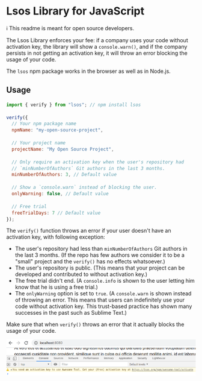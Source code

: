 # Lsos Library for JavaScript

:information_source: This readme is meant for open source developers.

The Lsos Library enforces your fee: if a company uses your code without activation key, the library will show a `console.warn()`, and if the company persists in not getting an activation key, it will throw an error blocking the usage of your code.

The `lsos` npm package works in the browser as well as in Node.js.

## Usage

~~~js
import { verify } from "lsos"; // npm install lsos

verify({
  // Your npm package name
  npmName: "my-open-source-project",

  // Your project name
  projectName: "My Open Source Project",

  // Only require an activation key when the user's repository had
  // `minNumberOfAuthors` Git authors in the last 3 months.
  minNumberOfAuthors: 3, // Default value

  // Show a `console.warn` instead of blocking the user.
  onlyWarning: false, // Default value

  // Free trial
  freeTrialDays: 7 // Default value
});
~~~

The `verify()` function throws an error if your user doesn't have an activation key,
with following exception:
- The user's repository had less than `minNumberOfAuthors` Git authors in the last 3 months.
  (If the repo has few authors we consider it to be a "small" project and the `verify()` has no effects whatsoever.)
- The user's repository is public. (This means that your project can be developed and contributed to without activation key.)
- The free trial didn't end. (A `console.info` is shown to the user letting him know that he is using a free trial.)
- The `onlyWarning` option is set to `true`. (A `console.warn` is shown instead of throwing an error. This means that users can indefinitely use your code without activation key. This trust-based practice has shown many successes in the past such as Sublime Text.)

Make sure that when `verify()` throws an error that it actually blocks the usage of your code.

<p align="center">
  <img src="/warning.png" />
</p>

<br/>

